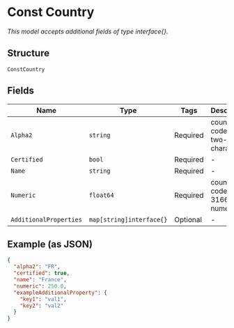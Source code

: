 
# Const Country

*This model accepts additional fields of type interface{}.*

## Structure

`ConstCountry`

## Fields

| Name | Type | Tags | Description |
|  --- | --- | --- | --- |
| `Alpha2` | `string` | Required | country code, in two-character |
| `Certified` | `bool` | Required | - |
| `Name` | `string` | Required | - |
| `Numeric` | `float64` | Required | country code, ISO 3166-1 numeric |
| `AdditionalProperties` | `map[string]interface{}` | Optional | - |

## Example (as JSON)

```json
{
  "alpha2": "FR",
  "certified": true,
  "name": "France",
  "numeric": 250.0,
  "exampleAdditionalProperty": {
    "key1": "val1",
    "key2": "val2"
  }
}
```

